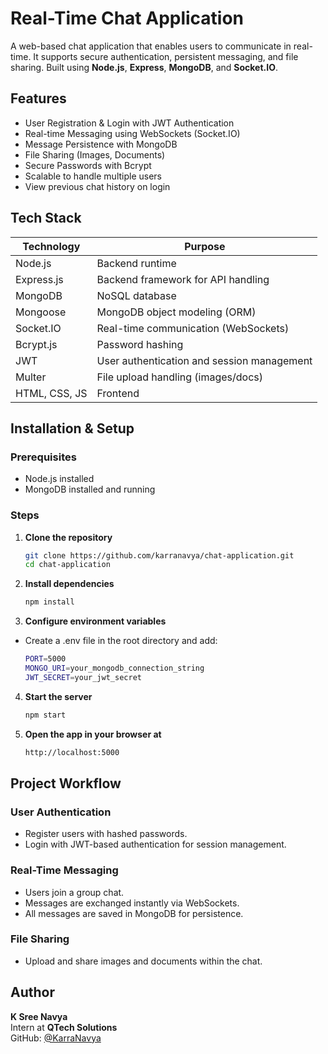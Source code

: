 # Real-Time Chat Application

A web-based chat application that enables users to communicate in real-time. It supports secure authentication, persistent messaging, and file sharing. Built using **Node.js**, **Express**, **MongoDB**, and **Socket.IO**.


##  Features

-  User Registration & Login with JWT Authentication
-  Real-time Messaging using WebSockets (Socket.IO)
-  Message Persistence with MongoDB
-  File Sharing (Images, Documents)
-  Secure Passwords with Bcrypt
-  Scalable to handle multiple users
-  View previous chat history on login


##  Tech Stack

| Technology | Purpose                                 |
|-------------|-----------------------------------------|
| Node.js     | Backend runtime                        |
| Express.js  | Backend framework for API handling     |
| MongoDB     | NoSQL database                         |
| Mongoose    | MongoDB object modeling (ORM)          |
| Socket.IO   | Real-time communication (WebSockets)   |
| Bcrypt.js   | Password hashing                       |
| JWT         | User authentication and session management |
| Multer      | File upload handling (images/docs)     |
| HTML, CSS, JS | Frontend                             |


##  Installation & Setup

### Prerequisites
- Node.js installed
- MongoDB installed and running

### Steps

1. **Clone the repository**
   
   ```bash
   git clone https://github.com/karranavya/chat-application.git
   cd chat-application
   
2. **Install dependencies**
   ```bash
   npm install
   
3. **Configure environment variables**
- Create a .env file in the root directory and add:
   ```bash
   PORT=5000
   MONGO_URI=your_mongodb_connection_string
   JWT_SECRET=your_jwt_secret

4. **Start the server**
   ```bash
   npm start

5. **Open the app in your browser at**
   ```bash
   http://localhost:5000

##  Project Workflow

###  User Authentication
- Register users with hashed passwords.
- Login with JWT-based authentication for session management.

###  Real-Time Messaging
- Users join a group chat.
- Messages are exchanged instantly via WebSockets.
- All messages are saved in MongoDB for persistence.

###  File Sharing
- Upload and share images and documents within the chat.


##  Author

**K Sree Navya**  
Intern at **QTech Solutions**  
GitHub: [@KarraNavya](https://github.com/karranavya)



